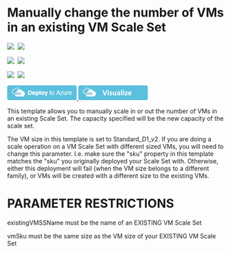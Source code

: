 # Manually change the number of VMs in an existing VM Scale Set

<IMG SRC="https://azurequickstartsservice.blob.core.windows.net/badges/201-vmss-scale-existing/PublicLastTestDate.svg" />&nbsp;
<IMG SRC="https://azurequickstartsservice.blob.core.windows.net/badges/201-vmss-scale-existing/PublicDeployment.svg" />&nbsp;

<IMG SRC="https://azurequickstartsservice.blob.core.windows.net/badges/201-vmss-scale-existing/FairfaxLastTestDate.svg" />&nbsp;
<IMG SRC="https://azurequickstartsservice.blob.core.windows.net/badges/201-vmss-scale-existing/FairfaxDeployment.svg" />&nbsp;

<IMG SRC="https://azurequickstartsservice.blob.core.windows.net/badges/201-vmss-scale-existing/BestPracticeResult.svg" />&nbsp;
<IMG SRC="https://azurequickstartsservice.blob.core.windows.net/badges/201-vmss-scale-existing/CredScanResult.svg" />&nbsp;

<a href="https://portal.azure.com/#create/Microsoft.Template/uri/https%3A%2F%2Fraw.githubusercontent.com%2FAzure%2Fazure-quickstart-templates%2Fmaster%2F201-vmss-scale-existing%2Fazuredeploy.json" target="_blank">
    <img src="https://raw.githubusercontent.com/Azure/azure-quickstart-templates/master/1-CONTRIBUTION-GUIDE/images/deploytoazure.png"/>
</a>
<a href="http://armviz.io/#/?load=https%3A%2F%2Fraw.githubusercontent.com%2FAzure%2Fazure-quickstart-templates%2Fmaster%2F201-vmss-scale-existing%2Fazuredeploy.json" target="_blank">
    <img src="https://raw.githubusercontent.com/Azure/azure-quickstart-templates/master/1-CONTRIBUTION-GUIDE/images/visualizebutton.png"/>
</a>

This template allows you to manually scale in or out the number of VMs in an existing Scale Set. The capacity specified will be the new capacity of the scale set. 

The VM size in this template is set to Standard_D1_v2. If you are doing a scale operation on a VM Scale Set with different sized VMs, you will need to change this parameter. I.e. make sure the "sku" property in this template matches the "sku" you originally deployed your Scale Set with. Otherwise, either this deployment will fail (when the VM size belongs to a different family), or VMs will be created with a different size to the existing VMs.

PARAMETER RESTRICTIONS
======================

existingVMSSName must be the name of an EXISTING VM Scale Set

vmSku must be the same size as the VM size of your EXISTING VM Scale Set

